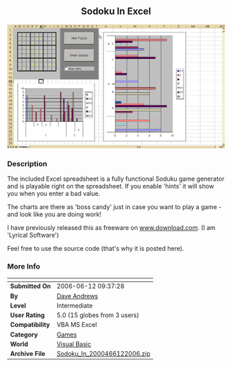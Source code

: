 ﻿<div align="center">

## Sodoku In Excel

<img src="PIC2006612940214955.jpg">
</div>

### Description

The included Excel spreadsheet is a fully functional Soduku game generator and is playable right on the spreadsheet. If you enable 'hints' it will show you when you enter a bad value.

The charts are there as 'boss candy' just in case you want to play a game - and look like you are doing work!

I have previously released this as freeware on www.download.com. (I am 'Lyrical Software')

Feel free to use the source code (that's why it is posted here).
 
### More Info
 


<span>             |<span>
---                |---
**Submitted On**   |2006-06-12 09:37:28
**By**             |[Dave Andrews](https://github.com/Planet-Source-Code/PSCIndex/blob/master/ByAuthor/dave-andrews.md)
**Level**          |Intermediate
**User Rating**    |5.0 (15 globes from 3 users)
**Compatibility**  |VBA MS Excel
**Category**       |[Games](https://github.com/Planet-Source-Code/PSCIndex/blob/master/ByCategory/games__1-38.md)
**World**          |[Visual Basic](https://github.com/Planet-Source-Code/PSCIndex/blob/master/ByWorld/visual-basic.md)
**Archive File**   |[Sodoku\_In\_2000466122006\.zip](https://github.com/Planet-Source-Code/dave-andrews-sodoku-in-excel__1-65646/archive/master.zip)








